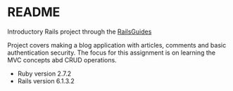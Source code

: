 # README

Introductory Rails project through the [RailsGuides](https://guides.rubyonrails.org/getting_started.html)

Project covers making a blog application with articles, comments and basic authentication security. The focus for this assignment is on learning the MVC concepts abd CRUD operations. 

* Ruby version 2.7.2
* Rails version 6.1.3.2
